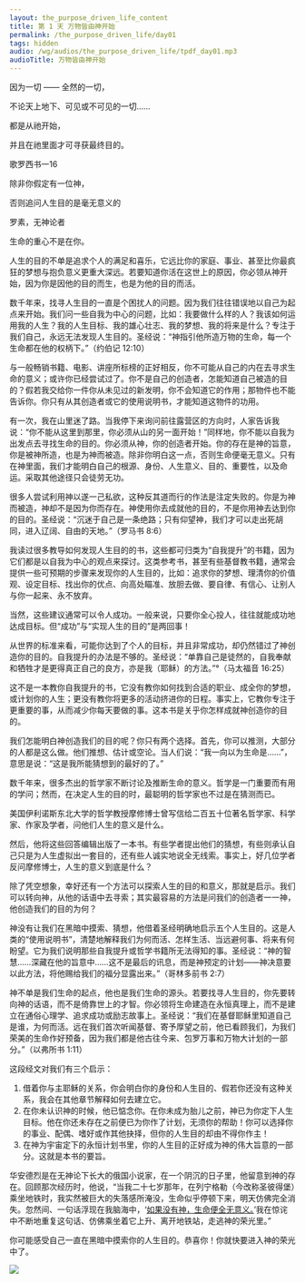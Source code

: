 ```yaml
---
layout: the_purpose_driven_life_content
title: 第 1 天 万物皆由神开始
permalink: /the_purpose_driven_life/day01
tags: hidden
audio: /wg/audios/the_purpose_driven_life/tpdf_day01.mp3
audioTitle: 万物皆由神开始
---
```


<div class="center fs-18 script">
  <p>因为一切 —— 全然的一切，</P>
  <p>不论天上地下、可见或不可见的一切……</p>
  <p>都是从祂开始，</p>
  <p>并且在祂里面才可寻获最终目的。</p>
  <p class="sp-verse">歌罗西书一16</p>
</div>
<div class="center fs-18">
  <p>除非你假定有一位神，</P>
  <p>否则追问人生目的是毫无意义的</P>
  <p class="sp-verse">罗素，无神论者</p>
</div>
<p class="first">生命的重心不是在你。</p>

人生的目的不单是追求个人的满足和喜乐，它远比你的家庭、事业、甚至比你最疯狂的梦想与抱负意义更重大深远。若要知道你活在这世上的原因，你必领从神开始，因为你是因他的目的而生，也是为他的目的而活。

数千年来，找寻人生目的一直是个困扰人的问题。因为我们往往错误地以自己为起点来开始。我们问一些自我为中心的问题，比如：我要做什么样的人？我该如何运用我的人生？我的人生目标、我的雄心壮志、我的梦想、我的将来是什么？专注于我们自己，永远无法发现人生目的。圣经说：“<sp>神指引他所造万物的生命，每一个生命都在他的权柄下。”（约伯记 12:10）</sp>

与一般畅销书籍、电影、讲座所标榜的正好相反，你不可能从自己的内在去寻求生命的意义；或许你已经尝试过了。你不是自己的创造者，怎能知道自己被造的目的？假若我交给你一件你从未见过的新发明，你不会知道它的作用；那物件也不能告诉你。你只有从其创造者或它的使用说明书，才能知道这物件的功用。

有一次，我在山里迷了路。当我停下来询问前往露营区的方向时，人家告诉我说：“你不能从这里到那里，你必须从山的另一面开始！”同样地，你不能以自我为出发点去寻找生命的目的。你必须从神，你的创造者开始。你的存在是神的旨意，你是被神所造，也是为神而被造。除非你明白这一点，否则生命便毫无意义。只有在神里面，我们才能明白自己的根源、身份、人生意义、目的、重要性，以及命运。采取其他途径只会徒劳无功。

很多人尝试利用神以遂一己私欲，这种反其道而行的作法是注定失败的。你是为神而被造，神却不是因为你而存在。神使用你去成就他的目的，不是你用神去达到你的目的。圣经说：“<sp>沉迷于自己是一条绝路；只有仰望神，我们才可以走出死胡同，进入辽阔、自由的天地。”（罗马书 8:6）</sp>

我读过很多教导如何发现人生目的的书，这些都可归类为“自我提升”的书籍，因为它们都是以自我为中心的观点来探讨。这类参考书，甚至有些基督教书籍，通常会提供一些可预期的步骤来发现你的人生目的，比如：追求你的梦想、理清你的价值观、设定目标、找出你的优点、向高处瞄准、放胆去做、要自律、有信心、让别人与你一起来、永不放弃。

当然，这些建议通常可以令人成功。一般来说，只要你全心投人，往往就能成功地达成目标。但“成功”与“实现人生的目的”是两回事！

从世界的标准来看，可能你达到了个人的目标，并且非常成功，却仍然错过了神创造你的目的。自我提升的办法是不够的。圣经说：“<sp>单靠自己是徒然的，自我奉献和牺牲才是更得真正自己的良方，亦是我（耶稣）的方法。”°（马太福音 16:25）</sp>

这不是一本教你自我提升的书，它没有教你如何找到合适的职业、成全你的梦想，或计划你的人生；更没有教你将更多的活动挤进你的日程。事实上，它教你专注于更重要的事，从而减少你每天要做的事。这本书是关乎你怎样成就神创造你的目的。

我们怎能明白神创造我们的目的呢？你只有两个选择。首先，你可以推测，大部分的人都是这么做。他们推想、估计或空论。当人们说：“我一向以为生命是……”，意思是说：“这是我所能猜想到的最好的了。”

数千年来，很多杰出的哲学家不断讨论及推断生命的意义。哲学是一门重要而有用的学问；然而，在决定人生的目的时，最聪明的哲学家也不过是在猜测而已。

美国伊利诺斯东北大学的哲学教授摩修博士曾写信给二百五十位著名哲学家、科学家、作家及学者，问他们人生的意义是什么。

然后，他将这些回答编辑出版了一本书。有些学者提出他们的猜想，有些则承认自己只是为人生虚拟出一套目的，还有些人诚实地说全无线索。事实上，好几位学者反问摩修博士，人生的意义到底是什么？

除了凭空想象，幸好还有一个方法可以探索人生的目的和意义，那就是启示。我们可以转向神，从他的话语中去寻索；其实最容易的方法是问我们的创造者一一神，他创造我们的目的为何？

神没有让我们在黑暗中摸索、猜想，他借着圣经明确地启示五个人生目的。这是人类的“使用说明书”，清楚地解释我们为何而活、怎样生活、当远避何事、将来有何盼望。它为我们说明那些自我提升或哲学书籍所无法得知的事。圣经说：“<sp>神的智慧……深藏在他的旨意中……这不是最后的讯息，而是神预定的计划——神决意要以此方法，将他赐给我们的福分显露出来。”（哥林多前书 2:7）</sp>

神不单是我们生命的起点，他也是我们生命的源头。若要找寻人生目的，你先要转向神的话语，而不是倚靠世上的才智。你必领将生命建造在永恒真理上，而不是建立在通俗心理学、追求成功或励志故事上。圣经说：“<sp>我们在基督耶稣里知道自己是谁，为何而活。远在我们首次听闻基督、寄予厚望之前，他已看顾我们，为我们荣美的生命作好预备，因为我们都是他古往今来、包罗万事和万物大计划的一部分。”（以弗所书 1:11）</sp>

这段经文对我们有三个启示：

1. 借着你与主耶稣的关系，你会明白你的身份和人生目的、假若你还没有这种关系，我会在其他章节解释如何去建立它。
2. 在你未认识神的时候，他已惦念你。在你未成为胎儿之前，神已为你定下人生目标。他在你还未存在之前便已为你作了计划，无须你的帮助！你可以选择你的事业、配偶、嗜好或作其他抉择，但你的人生目的却由不得你作主！
3. 在神为宇宙定下的永恒计划书里，你的人生目的正好成为神的伟大旨意的一部分。这就是本书的要旨。

华安德烈是在无神论下长大的俄国小说家，在一个阴沉的日子里，他留意到神的存在。回顾那次经历时，他说，“当我二十七岁那年，在列宁格勒（今改称圣彼得堡）乘坐地铁时，我实然被巨大的失落感所淹没，生命似乎停顿下来，明天仿佛完全消失。忽然间、一句话浮现在我脑海中，‘<u>如果没有神，生命便全无意义。</u>’我在惊诧中不断地重复这句话、仿佛乘坐着它上升、离开地铁站，走逃神的荣光里。”

你可能感受自己一直在黑暗中摸索你的人生目的。恭喜你！你就快要进入神的荣光中了。

<div class="article-img-wrapper">
  <img src="https://typora-1259024198.cos.ap-beijing.myqcloud.com/wg/images/the_purpose_driven_life/day01_square.jpg">
</div>

